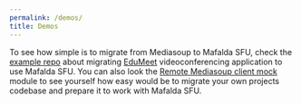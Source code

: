 ```yaml
---
permalink: /demos/
title: Demos
---
```


To see how simple is to migrate from Mediasoup to Mafalda SFU, check the
[example repo](https://github.com/Mafalda-SFU/EduMeet-Mafalda/compare/03d78e9dfcf19106a69278c1506c3618730bf734...303be91a6739698b5ba9bb0e49c6f040a20ca92c)
about migrating [EduMeet](https://github.com/edumeet/edumeet) videoconferencing
application to use Mafalda SFU. You can also look the
[Remote Mediasoup client mock](https://github.com/Mafalda-SFU/Remote-Mediasoup-client-mock)
module to see yourself how easy would be to migrate your own projects codebase
and prepare it to work with Mafalda SFU.
